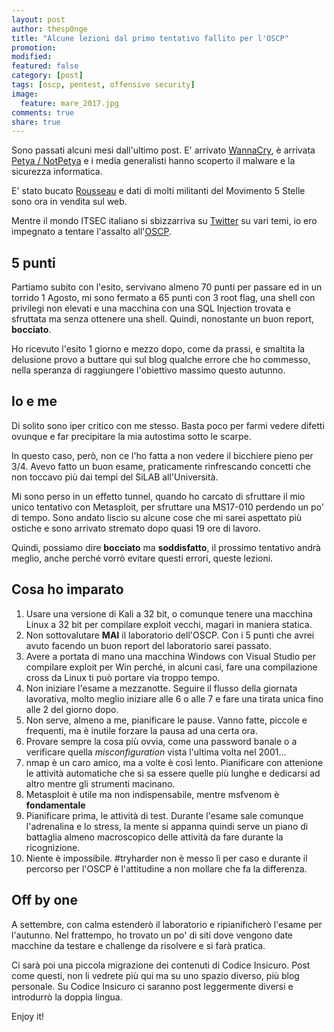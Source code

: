 ```yaml
---
layout: post
author: thesp0nge
title: "Alcune lezioni dal primo tentativo fallito per l'OSCP"
promotion: 
modified: 
featured: false
category: [post]
tags: [oscp, pentest, offensive security]
image:
  feature: mare_2017.jpg
comments: true
share: true
---
```


Sono passati alcuni mesi dall'ultimo post. E' arrivato
[WannaCry](https://it.wikipedia.org/wiki/WannaCry), è arrivata [Petya /
NotPetya](https://www.theguardian.com/technology/2017/jun/27/petya-ransomware-cyber-attack-who-what-why-how)
e i media generalisti hanno scoperto il malware e la sicurezza informatica.

E' stato bucato
[Rousseau](http://www.repubblica.it/politica/2017/08/02/news/hacker_online_dimostra_la_vulnerabilita_di_rousseau_ho_bucato_il_sito_dati_a_rischio_-172221493/)
e dati di molti militanti del Movimento 5 Stelle sono ora in vendita sul web.

Mentre il mondo ITSEC italiano si sbizzarriva su [Twitter](https://twitter.com) su vari temi, io ero impegnato a tentare l'assalto all'[OSCP](https://www.offensive-security.com/information-security-certifications/oscp-offensive-security-certified-professional/).

## 5 punti

Partiamo subito con l'esito, servivano almeno 70 punti per passare ed in un
torrido 1 Agosto, mi sono fermato a 65 punti con 3 root flag, una shell con
privilegi non elevati e una macchina con una SQL Injection trovata e sfruttata
ma senza ottenere una shell. Quindi, nonostante un buon report, **bocciato**.

Ho ricevuto l'esito 1 giorno e mezzo dopo, come da prassi, e smaltita la
delusione provo a buttare qui sul blog qualche errore che ho commesso, nella
speranza di raggiungere l'obiettivo massimo questo autunno.

## Io e me

Di solito sono iper critico con me stesso. Basta poco per farmi vedere difetti
ovunque e far precipitare la mia autostima sotto le scarpe.

In questo caso, però, non ce l'ho fatta a non vedere il bicchiere pieno per
3/4. Avevo fatto un buon esame, praticamente rinfrescando concetti che non
toccavo più dai tempi del SiLAB all'Università. 

Mi sono perso in un effetto tunnel, quando ho carcato di sfruttare il mio unico
tentativo con Metasploit, per sfruttare una MS17-010 perdendo un po' di tempo.
Sono andato liscio su alcune cose che mi sarei aspettato più ostiche e sono
arrivato stremato dopo quasi 19 ore di lavoro.

Quindi, possiamo dire **bocciato** ma **soddisfatto**, il prossimo tentativo
andrà meglio, anche perché vorrò evitare questi errori, queste lezioni.

## Cosa ho imparato

1. Usare una versione di Kali a 32 bit, o comunque tenere una macchina Linux a
   32 bit per compilare exploit vecchi, magari in maniera statica.
2. Non sottovalutare **MAI** il laboratorio dell'OSCP. Con i 5 punti che avrei
   avuto facendo un buon report del laboratorio sarei passato.
3. Avere a portata di mano una macchina Windows con Visual Studio per compilare
   exploit per Win perché, in alcuni casi, fare una compilazione cross da Linux
   ti può portare via troppo tempo.
4. Non iniziare l'esame a mezzanotte. Seguire il flusso della giornata
   lavorativa, molto meglio iniziare alle 6 o alle 7 e fare una tirata unica
   fino alle 2 del giorno dopo.
5. Non serve, almeno a me, pianificare le pause. Vanno fatte, piccole e
   frequenti, ma è inutile forzare la pausa ad una certa ora.
6. Provare sempre la cosa più ovvia, come una password banale o a verificare
   quella _misconfiguration_ vista l'ultima volta nel 2001...
7. nmap è un caro amico, ma a volte è così lento. Pianificare con attenione le
   attività automatiche che si sa essere quelle più lunghe e dedicarsi ad altro
   mentre gli strumenti macinano.
8. Metasploit è utile ma non indispensabile, mentre msfvenom è **fondamentale**
9. Pianificare prima, le attività di test. Durante l'esame sale comunque
   l'adrenalina e lo stress, la mente si appanna quindi serve un piano di
   battaglia almeno macroscopico delle attività da fare durante la
   ricognizione.
10. Niente è impossibile. #tryharder non è messo lì per caso e durante il
    percorso per l'OSCP è l'attitudine a non mollare che fa la differenza.

## Off by one

A settembre, con calma estenderò il laboratorio e ripianificherò l'esame per
l'autunno. Nel frattempo, ho trovato un po' di siti dove vengono date macchine
da testare e challenge da risolvere e si farà pratica.

Ci sarà poi una piccola migrazione dei contenuti di Codice Insicuro. Post come
questi, non li vedrete più qui ma su uno spazio diverso, più blog personale. Su
Codice Insicuro ci saranno post leggermente diversi e introdurrò la doppia
lingua.

Enjoy it!


